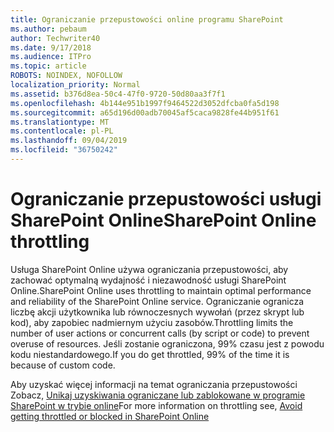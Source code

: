 ```yaml
---
title: Ograniczanie przepustowości online programu SharePoint
ms.author: pebaum
author: Techwriter40
ms.date: 9/17/2018
ms.audience: ITPro
ms.topic: article
ROBOTS: NOINDEX, NOFOLLOW
localization_priority: Normal
ms.assetid: b376d8ea-50c4-47f0-9720-50d80aa3f7f1
ms.openlocfilehash: 4b144e951b1997f9464522d3052dfcba0fa5d198
ms.sourcegitcommit: a65d196d00adb70045af5caca9828fe44b951f61
ms.translationtype: MT
ms.contentlocale: pl-PL
ms.lasthandoff: 09/04/2019
ms.locfileid: "36750242"
---
```

# <a name="sharepoint-online-throttling"></a><span data-ttu-id="96bae-102">Ograniczanie przepustowości usługi SharePoint Online</span><span class="sxs-lookup"><span data-stu-id="96bae-102">SharePoint Online throttling</span></span>

<span data-ttu-id="96bae-103">Usługa SharePoint Online używa ograniczania przepustowości, aby zachować optymalną wydajność i niezawodność usługi SharePoint Online.</span><span class="sxs-lookup"><span data-stu-id="96bae-103">SharePoint Online uses throttling to maintain optimal performance and reliability of the SharePoint Online service.</span></span> <span data-ttu-id="96bae-104">Ograniczanie ogranicza liczbę akcji użytkownika lub równoczesnych wywołań (przez skrypt lub kod), aby zapobiec nadmiernym użyciu zasobów.</span><span class="sxs-lookup"><span data-stu-id="96bae-104">Throttling limits the number of user actions or concurrent calls (by script or code) to prevent overuse of resources.</span></span> <span data-ttu-id="96bae-105">Jeśli zostanie ograniczona, 99% czasu jest z powodu kodu niestandardowego.</span><span class="sxs-lookup"><span data-stu-id="96bae-105">If you do get throttled, 99% of the time it is because of custom code.</span></span>
  
<span data-ttu-id="96bae-106">Aby uzyskać więcej informacji na temat ograniczania przepustowości Zobacz, [Unikaj uzyskiwania ograniczane lub zablokowane w programie SharePoint w trybie online](https://go.microsoft.com/fwlink/?linkid=2022019)</span><span class="sxs-lookup"><span data-stu-id="96bae-106">For more information on throttling see, [Avoid getting throttled or blocked in SharePoint Online](https://go.microsoft.com/fwlink/?linkid=2022019)</span></span>
  

